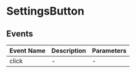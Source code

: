 # SettingsButton

## Events

<!-- @vuese:SettingsButton:events:start -->
|Event Name|Description|Parameters|
|---|---|---|
|click|-|-|

<!-- @vuese:SettingsButton:events:end -->
